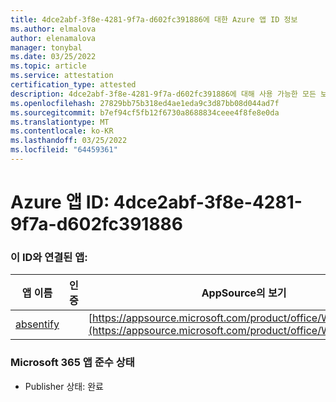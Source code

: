 ```yaml
---
title: 4dce2abf-3f8e-4281-9f7a-d602fc391886에 대한 Azure 앱 ID 정보
ms.author: elmalova
author: elenamalova
manager: tonybal
ms.date: 03/25/2022
ms.topic: article
ms.service: attestation
certification_type: attested
description: 4dce2abf-3f8e-4281-9f7a-d602fc391886에 대해 사용 가능한 모든 보안 및 규정 준수 정보입니다.
ms.openlocfilehash: 27829bb75b318ed4ae1eda9c3d87bb08d044ad7f
ms.sourcegitcommit: b7ef94cf5fb12f6730a8688834ceee4f8fe8e0da
ms.translationtype: MT
ms.contentlocale: ko-KR
ms.lasthandoff: 03/25/2022
ms.locfileid: "64459361"
---
```

# <a name="azure-app-id-4dce2abf-3f8e-4281-9f7a-d602fc391886"></a>Azure 앱 ID: 4dce2abf-3f8e-4281-9f7a-d602fc391886


### <a name="apps-associated-with-this-id"></a>이 ID와 연결된 앱:
| **앱 이름** | **인증** | **AppSource의 보기** |
|--------------|---------------|-----------------------|
| [absentify](../forward/WA200003833.md) |  | [https://appsource.microsoft.com/product/office/WA200003833](https://appsource.microsoft.com/product/office/WA200003833) |

### <a name="microsoft-365-app-compliance-status"></a>Microsoft 365 앱 준수 상태
- Publisher 상태: 완료
